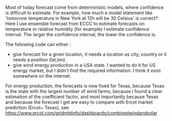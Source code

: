 Most of today forecast come from deterministic models, where confidence is difficult to estimate. For example, how much a model statement like 'tomorrow temperature in New York at 12h will be 30 Celsius' is correct? 
Here I use ensemble forecast from ECCC to estimate forecasts on temperature or relative humidity (for example) I estimate confidence interval. The larger the confidence interval, the lower the confidence is. 




The following code can either :
- give forecast for a given location, it needs a location as city, country or it needs a position (lat,lon).
- give wind energy production in a USA state. I wanted to do it for US energy market, but I didn't find the required information. I think it exist somewhere on the internet.


For energy production, the forecasts is now fixed for Texas, because Texas is the state with the largest number of wind farms, because I found a clear estimation of the coefficient factor, and most importantly because Texas 
and because the forecast I get are easy to compare with Ercot market prediction (Ercot~ Texas), see https://www.ercot.com/gridmktinfo/dashboards/combinedwindandsolar 
